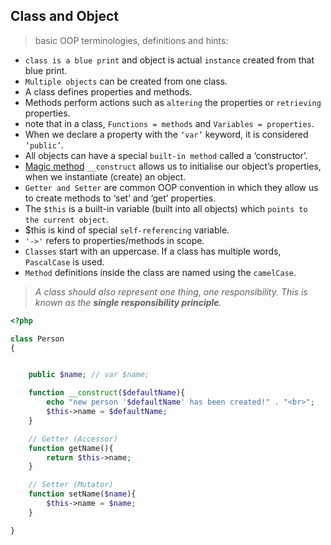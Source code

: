 ## Class and Object

> basic OOP terminologies, definitions and hints:

* `class is a blue print` and object is actual `instance` created from that blue print.
* `Multiple objects` can be created from one class.
* A class defines properties and methods.
* Methods perform actions such as `altering` the properties or `retrieving` properties.
* note that in a class, `Functions = methods` and `Variables = properties`.
* When we declare a property with the `‘var’` keyword, it is considered `‘public’`.
* All objects can have a special `built-in method` called a ‘constructor’.
* [Magic method](http://php.net/manual/en/language.oop5.magic.php) `__construct` allows us to initialise our object’s properties, when we instantiate (create) an object.
* `Getter and Setter` are common OOP convention in which they allow us to create methods to ‘set’ and ‘get’ properties.
* The `$this` is a built-in variable (built into all objects) which `points to the current object`.
* $this is kind of special `self-referencing` variable.
* `'->'` refers to properties/methods in scope.
* `Classes` start with an uppercase. If a class has multiple words, `PascalCase` is used.
* `Method` definitions inside the class are named using the `camelCase`.

> _A class should also represent one thing, one responsibility. This is known as the __single responsibility principle__._


```php
<?php

class Person
{


    public $name; // var $name;

    function __construct($defaultName){
        echo "new person '$defaultName' has been created!" . "<br>";
        $this->name = $defaultName;
    }

    // Getter (Accessor)
    function getName(){
        return $this->name;
    }

    // Setter (Mutator)
    function setName($name){
        $this->name = $name;
    }

}
```